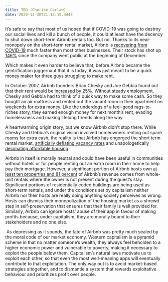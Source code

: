```yaml
---
title: TBD (Cherise Carlaw)
date: 2020-12-30T21:12:19.444Z
---
```

<!--StartFragment-->

It’s safe to say that most of us hoped that if COVID-19 was going to destroy our social lives and kill a bunch of people, it could at least have the decency to shut down short-term Airbnb rentals too. But no. Thanks to its near-monopoly on the short-term rental market, Airbnb is [recovering from COVID-19](https://fortune.com/2020/06/30/airbnbceo-brian-chesky-bookings-rentals-recovery-2020-ipo-coronavirus-pandemic/) much faster than most other businesses. Their stock has shot up [146%](https://investorplace.com/2020/12/up-146-ipo-take-time-airbnb-stock/) since the company went public at the beginning of December. 



Which makes it even harder to believe that, before Airbnb became the gentrification juggernaut that it is today, it was just meant to be a quick money maker for three guys struggling to make rent.



In October 2007, Airbnb founders Brian Chesky and Joe Gebbia found out that their rent would be [increased by 25%](https://www.youtube.com/watch?v=M6GBqqk2mY4&t=532s). Without steady employment, Chesky and Gebbia had to think of a quick way to make some cash. So they bought an air mattress and rented out the vacant room in their apartment on weekends for extra money. Like the underdogs of a feel-good rags-to-riches story, they earned enough money for next month’s rent, evading homelessness and making lifelong friends along the way. 



A heartwarming origin story, but we know Airbnb didn’t stop there. While Chesky and Gebbia’s original vision involved homeowners renting out spare rooms for extra cash, the reality is that Airbnb has engorged the short term rental market, [artificially deflating vacancy rates](https://atlantic.ctvnews.ca/short-term-rentals-make-it-tougher-for-nova-scotians-to-find-a-place-to-live-1.4818833) and unapologetically [decimating affordable housing](https://files.epi.org/pdf/157766.pdf).



Airbnb in itself is morally neutral and could have been useful in communities without hotels or for people renting out an extra room in their home to help pay their mortgage. However, a significant portion of Airbnb hosts own [at least ten properties and 81 percent](https://ipropertymanagement.com/research/airbnb-statistics) of Airbnb’s revenue comes from whole-unit rentals where the owner is not present during the guest’s stay. Significant portions of residentially coded buildings are being used as short-term rentals, and under the conditions set by capitalism neither Airbnb nor their hosts are really doing anything society perceives as wrong. Hosts can dismiss their monopolization of the housing market as a shrewd step in self-preservation that ensures that their family is well provided for. Similarly, Airbnb can ignore hosts’ abuse of their app in favour of making profits because, under capitalism, they are morally bound to their stakeholders and no one else. 



 As depressing as it sounds, the fate of Airbnb was pretty much sealed by the moral code of our market economy. Western capitalism is a pyramid scheme in that no matter someone’s wealth, they always feel beholden to a higher economic power and vulnerable to poverty, making it necessary to exploit the people below them. Capitalism’s natural laws motivate us to exploit each other, so that even the most well-meaning apps will eventually contribute to that exploitation. The only way out is to avoid market-based strategies altogether, and to dismantle a system that rewards exploitative behaviour and prioritizes profit over people. 



<!--EndFragment-->
